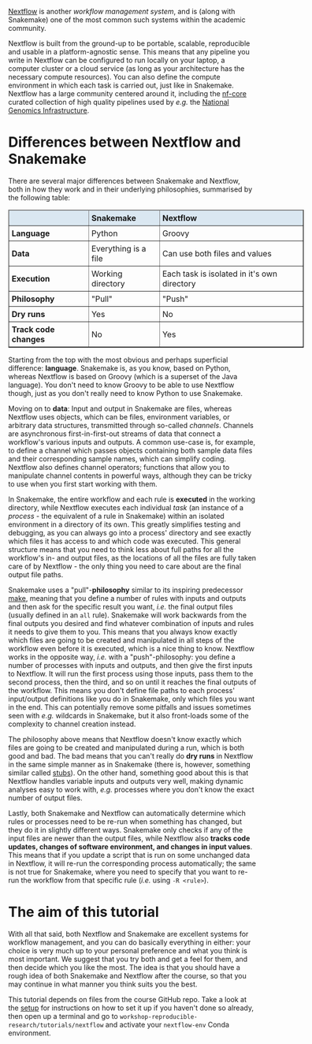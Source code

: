 [Nextflow](https://www.nextflow.io/) is another *workflow management system*,
and is (along with Snakemake) one of the most common such systems within the
academic community.

Nextflow is built from the ground-up to be portable, scalable, reproducible and
usable in a platform-agnostic sense. This means that any pipeline you write in
Nextflow can be configured to run locally on your laptop, a computer cluster or
a cloud service (as long as your architecture has the necessary compute
resources). You can also define the compute environment in which each task is
carried out, just like in Snakemake. Nextflow has a large community centered
around it, including the [nf-core](https://nf-co.re/) curated collection of
high quality pipelines used by *e.g.* the [National Genomics Infrastructure](https://ngisweden.scilifelab.se/).

# Differences between Nextflow and Snakemake

There are several major differences between Snakemake and Nextflow, both in how
they work and in their underlying philosophies, summarised by the following
table:

<table class="table table-hover table-condensed" border=1; style="width:600px; margin-left:auto; margin-right:auto;">
    <thead style="background-color:#DAE7F1">
        <tr>
            <td style="padding:5px"> <font size="3"></td>
            <td style="padding:5px"> <font size="3"><b> Snakemake </b> </td>
            <td style="padding:5px"> <font size="3"><b> Nextflow </b> </td>
        </tr>
    </thead>
    <tr>
        <td style="padding:5px"> <font size="3"> <b>Language</b> </td>
        <td style="padding:5px"> <font size="3"> Python </td>
        <td style="padding:5px"> <font size="3"> Groovy </td>
    </tr>
    <tr>
        <td style="padding:5px"> <font size="3"> <b>Data</b> </td>
        <td style="padding:5px"> <font size="3"> Everything is a file </td>
        <td style="padding:5px"> <font size="3"> Can use both files and values </td>
    </tr>
    <tr>
        <td style="padding:5px"> <font size="3"> <b>Execution</b> </td>
        <td style="padding:5px"> <font size="3"> Working directory </td>
        <td style="padding:5px"> <font size="3"> Each task is isolated in it's own directory </td>
    </tr>
    <tr>
        <td style="padding:5px"> <font size="3"> <b>Philosophy</b> </td>
        <td style="padding:5px"> <font size="3"> "Pull" </td>
        <td style="padding:5px"> <font size="3"> "Push" </td>
    </tr>
    <tr>
        <td style="padding:5px"> <font size="3"> <b>Dry runs</b>  </td>
        <td style="padding:5px"> <font size="3"> Yes </td>
        <td style="padding:5px"> <font size="3"> No </td>
    </tr>
    <tr>
        <td style="padding:5px"> <font size="3"> <b>Track code changes</b> </td>
        <td style="padding:5px"> <font size="3"> No </td>
        <td style="padding:5px"> <font size="3"> Yes </td>
    </tr>
</table>

Starting from the top with the most obvious and perhaps superficial difference:
**language**. Snakemake is, as you know, based on Python, whereas Nextflow is
based on Groovy (which is a superset of the Java language). You don't need to
know Groovy to be able to use Nextflow though, just as you don't really need to
know Python to use Snakemake.

Moving on to **data**: Input and output in Snakemake are files, whereas
Nextflow uses objects, which can be files, environment variables, or arbitrary
data structures, transmitted through so-called *channels*. Channels are
asynchronous first-in-first-out streams of data that connect a workflow's
various inputs and outputs. A common use-case is, for example, to define
a channel which passes objects containing both sample data files and their
corresponding sample names, which can simplify coding. Nextflow also defines
channel operators; functions that allow you to manipulate channel contents in
powerful ways, although they can be tricky to use when you first start working
with them.

In Snakemake, the entire workflow and each rule is **executed** in the working
directory, while Nextflow executes each individual *task* (an instance of
a *process* - the equivalent of a rule in Snakemake) within an isolated
environment in a directory of its own. This greatly simplifies testing and
debugging, as you can always go into a process' directory and see exactly which
files it has access to and which code was executed. This general structure
means that you need to think less about full paths for all the workflow's in-
and output files, as the locations of all the files are fully taken care of by
Nextflow - the only thing you need to care about are the final output file
paths.

Snakemake uses a "pull"-**philosophy** similar to its inspiring predecessor
[make](https://www.gnu.org/software/make/), meaning that you define a number of
rules with inputs and outputs and then ask for the specific result you want,
*i.e.* the final output files (usually defined in an `all` rule). Snakemake will
work backwards from the final outputs you desired and find whatever combination
of inputs and rules it needs to give them to you. This means that you always
know exactly which files are going to be created and manipulated in all steps of
the workflow even before it is executed, which is a nice thing to know. Nextflow
works in the opposite way, *i.e.* with a "push"-philosophy: you define a number
of processes with inputs and outputs, and then give the first inputs to
Nextflow. It will run the first process using those inputs, pass them to the
second process, then the third, and so on until it reaches the final outputs of
the workflow. This means you don't define file paths to each process'
input/output definitions like you do in Snakemake, only which files you want in
the end. This can potentially remove some pitfalls and issues sometimes
seen with *e.g.* wildcards in Snakemake, but it also front-loads some of the
complexity to channel creation instead.

The philosophy above means that Nextflow doesn't know exactly which files
are going to be created and manipulated during a run, which is both good and
bad. The bad means that you can't really do **dry runs** in Nextflow in the same
simple manner as in Snakemake (there is, however, something similar called
[stubs](https://github.com/nextflow-io/nextflow/blob/master/docs/process.rst#stub)).
On the other hand, something good about this is that Nextflow handles variable
inputs and outputs very well, making dynamic analyses easy to work with, *e.g.*
processes where you don't know the exact number of output files.

Lastly, both Snakemake and Nextflow can automatically determine which rules or
processes need to be re-run when something has changed, but they do it in
slightly different ways. Snakemake only checks if any of the input files are
newer than the output files, while Nextflow also **tracks code updates, changes
of software environment, and changes in input values**. This means that if you
update a script that is run on some unchanged data in Nextflow, it will re-run
the corresponding process automatically; the same is not true for Snakemake,
where you need to specify that you want to re-run the workflow from that
specific rule (*i.e.* using `-R <rule>`).

# The aim of this tutorial

With all that said, both Nextflow and Snakemake are excellent systems for
workflow management, and you can do basically everything in either: your choice
is very much up to your personal preference and what you think is most
important. We suggest that you try both and get a feel for them, and then
decide which you like the most. The idea is that you should have a rough idea
of both Snakemake and Nextflow after the course, so that you may continue in
what manner you think suits you the best.

This tutorial depends on files from the course GitHub repo. Take a look at the
[setup](pre-course-setup) for instructions on how to set it up if you haven't
done so already, then open up a terminal and go to `workshop-reproducible-research/tutorials/nextflow`
and activate your `nextflow-env` Conda environment.
